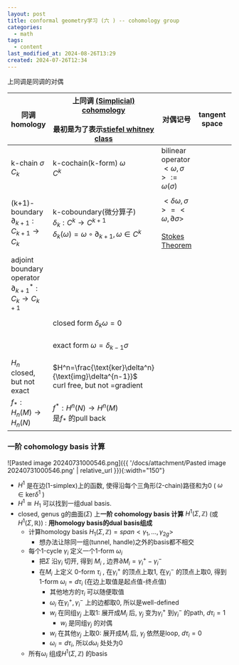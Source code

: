 ```yaml
---
layout: post
title: conformal geometry学习 (六 ) -- cohomology group
categories:
  - math
tags:
  - content
last_modified_at: 2024-08-26T13:29
created: 2024-07-26T12:34
---
```

上同调是同调的对偶

| 同调 homology                                                                    | 上同调 [(Simplicial) cohomology](https://en.wikipedia.org/wiki/Cohomology)<br><br>最初是为了表示[stiefel whitney class](https://en.wikipedia.org/wiki/Stiefel–Whitney_class.) | 对偶记号                                                                                                                      | tangent space | de Rham cohomology<br><br>$\Omega^k(\Sigma)$                                                        | 积分记号                                                                                                          |
| ------------------------------------------------------------------------------ | ------------------------------------------------------------------------------------------------------------------------------------------------------------------- | ------------------------------------------------------------------------------------------------------------------------- | ------------- | --------------------------------------------------------------------------------------------------- | ------------------------------------------------------------------------------------------------------------- |
| k-chain $\sigma$ <br>$C_k$                                                     | k-cochain(k-form) $\omega$ <br>$C^k$                                                                                                                                | bilinear operator<br>$<\omega,\sigma>:=\omega(\sigma)$                                                                    |               | Differential 1-form<br>co-tangent space<br>                                                         |                                                                                                               |
| (k+1)-boundary<br>$\partial_{k+1}:C_{k+1}\rightarrow C_{k}$                    | k-coboundary(微分算子)<br>$\delta_k: C^k\rightarrow C^{k+1}$<br>$\delta_k(\omega)=\omega\circ \partial_{k+1},\omega\in C^k$                                             | $<\delta\omega,\sigma>=<\omega,\partial\sigma>$ <br><br>[Stokes Theorem](https://en.wikipedia.org/wiki/Stokes%27_theorem) |               | exterior differential<br> operator(外微分算子)<br>$d^k:\Omega^k(\Sigma)\rightarrow \Omega^{k+1}(\Sigma)$ | $\int_{\partial M}\omega=\int_M d\omega$<br>[Stokes Theorem](https://en.wikipedia.org/wiki/Stokes%27_theorem) |
| adjoint boundary<br>operator<br>$\partial_{k+1}^\ast:C_{k}\rightarrow C_{k+1}$ |                                                                                                                                                                     |                                                                                                                           |               | codifferential operator<br>$\delta:\Omega^k(\Sigma)\rightarrow \Omega^{k-1}(\Sigma)$                |                                                                                                               |
|                                                                                | closed form $\delta_k\omega=0$                                                                                                                                      |                                                                                                                           |               | closed form $d^k\omega=0$                                                                           |                                                                                                               |
|                                                                                | exact form $\omega=\delta_{k-1}\sigma$                                                                                                                              |                                                                                                                           |               | exact form $\omega=d^{k-1}\sigma$                                                                   |                                                                                                               |
| $H_n$<br>closed, but not exact                                                 | $H^n=\frac{\text{ker}\delta^n}{\text{img}\delta^{n-1}}$ <br>curl free, but not =gradient                                                                            |                                                                                                                           |               | $H^n_{dR}$                                                                                          |                                                                                                               |
| $f_\ast: H_n(M)\rightarrow H_n(N)$                                             | $f^\ast: H^n(N)\rightarrow H^n(M)$<br>是$f_\ast$ 的pull back                                                                                                          |                                                                                                                           |               |                                                                                                     |                                                                                                               |


### 一阶 cohomology basis 计算

![Pasted image 20240731000546.png]({{ '/docs/attachment/Pasted image 20240731000546.png' | relative_url }}){:width="150"} 

- $H^1$ 是在边(1-simplex)上的函数, 使得沿每个三角形(2-chain)路径和为0 ( $\omega\in\text{ker}\delta^1$ )
- $H^1\cong H_1$  可以找到一组dual basis.
- closed, genus g的曲面($\Sigma$) 上**一阶 cohomology basis 计算** $H^1(\Sigma,\mathbb Z)$ (或$H^1(\Sigma,\mathbb R)$) : **用homology basis的dual basis组成**
	- 计算homology basis $H_1(\Sigma,\mathbb Z)=span<\gamma_1,\dots,\gamma_{2g}>$ 
		-  想办法让除同一组(tunnel, handle)之外的basis都不相交
	- 每个1-cycle $\gamma_i$ 定义一个1-form $\omega_i$
		- 把$\Sigma$ 沿$\gamma_i$ 切开, 得到 $M_i$ , 边界$\partial M_i=\gamma_i^+-\gamma_i^-$ 
		- 在$M_i$ 上定义 0-form $\tau_i$ , 在$\gamma_i^+$ 的顶点上取1, 在$\gamma_i^-$ 的顶点上取0, 得到1-form $\omega_i=d\tau_i$ (在边上取值是起点值-终点值)
			- 其他地方的$\tau_i$ 可以随便取值
			- $\omega_i$ 在$\gamma_i^+, \gamma_i^-$ 上的边都取0, 所以是well-defined
			- $w_i$ 在同组$\gamma_j$ 上取1: 展开成$M_i$ 后, $\gamma_j$ 变为$\gamma_i^+$ 到$\gamma_i^-$ 的path, $d\tau_i=1$
				- $w_i$ 是同组$\gamma_j$ 的对偶
			- $w_i$ 在其他$\gamma_j$ 上取0: 展开成$M_i$ 后, $\gamma_j$ 依然是loop, $d\tau_i=0$
			- $\omega_i=d\tau_i$, 所以$d\omega_i$ 处处为0
	- 所有$\omega_i$ 组成$H^1(\Sigma, \mathbb Z)$ 的basis




